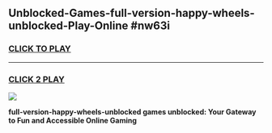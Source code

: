 
## Unblocked-Games-full-version-happy-wheels-unblocked-Play-Online #nw63i
<h3>
<a href="https://news.freeplayer.one?title=full-version-happy-wheels-unblocked&ref=3">CLICK TO PLAY</a></h3>
<hr>

<h3>
<a href="https://news.freeplayer.one?title=full-version-happy-wheels-unblocked&ref=3">CLICK 2 PLAY</a>
  
</h3>

<a href="https://news.freeplayer.one?title=full-version-happy-wheels-unblocked&ref=3"><img src="https://clearcache.store/games.png"></a>


**full-version-happy-wheels-unblocked games unblocked: Your Gateway to Fun and Accessible Online Gaming**
